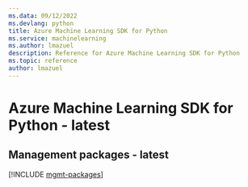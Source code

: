 ```yaml
---
ms.data: 09/12/2022
ms.devlang: python
title: Azure Machine Learning SDK for Python
ms.service: machinelearning
ms.author: lmazuel
description: Reference for Azure Machine Learning SDK for Python
ms.topic: reference
author: lmazuel
---
```

# Azure Machine Learning SDK for Python - latest

## Management packages - latest
[!INCLUDE [mgmt-packages](machine-learning-mgmt-index.md)]